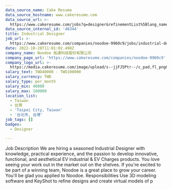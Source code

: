 ```yaml
---
data_source_name: Cake Resume
data_source_hostname: www.cakeresume.com
data_source_url: >-
  https://www.cakeresume.com/jobs?q=designer&refinementList%5Blang_name%5D%5B0%5D=English&refinementList%5Bsalary_type%5D=per_year
data_source_internal_id: '48344'
title: Industrial Designer
job_url: >-
  https://www.cakeresume.com/companies/noodoe-9960c9/jobs/industrial-designer-job-description
date: 2022-10-28T11:01:02.498Z
company_name: Noodoe 拓連科技股份有限公司
company_page_url: 'https://www.cakeresume.com/companies/noodoe-9960c9'
company_logo_url: >-
  https://media.cakeresume.com/image/upload/s--jjFJ5Ptr--/c_pad,fl_png8,h_200,w_200/v1624408383/lt8gocozrfzvbq8ox2io.png
salary_text: TWD40000 - TWD100000
salary_currency: TWD
salary_type: per_month
salary_min: 40000
salary_max: 100000
location_list:
  - Taiwan
  - 台灣
  - 'Taipei City, Taiwan'
  - '台北市, 台灣'
job_tags: []
badges:
  - Designer

---
```


Job Description We are hiring a seasoned Industrial Designer with knowledge, practical experience, and the passion to develop innovative, functional, and aesthetical EV industrial & EV Charges products. You love seeing your work out in the market out on the shelves. If you're excited to be part of a winning team, Noodoe is a great place to grow your career. You'll be glad you applied to Noodoe. Responsibilities Use 3D modeling software and KeyShot to refine designs and create virtual models of p